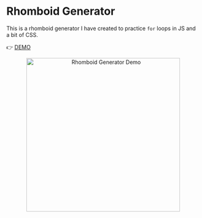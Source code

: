 # Rhomboid Generator

This is a rhomboid generator I have created to practice `for` loops in JS and a bit of CSS.


👉 [DEMO](https://rhomboid-generator.netlify.app/)

<p align="center"><img src="https://user-images.githubusercontent.com/53658024/80924590-11b06e80-8d8a-11ea-9a44-fcfc7e3bbbd9.png" height="400" alt="Rhomboid Generator Demo"/></p>
